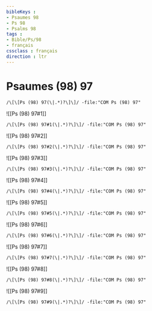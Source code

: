 ```yaml
---
bibleKeys : 
- Psaumes 98
- Ps 98
- Psalms 98
tags : 
- Bible/Ps/98
- français
cssclass : français
direction : ltr
---
```


# Psaumes (98) 97

```query
/\[\[Ps (98) 97(\|.*)?\]\]/ -file:"COM Ps (98) 97"
```



![[Ps (98) 97#1]]

```query
/\[\[Ps (98) 97#1(\|.*)?\]\]/ -file:"COM Ps (98) 97"
```

![[Ps (98) 97#2]]

```query
/\[\[Ps (98) 97#2(\|.*)?\]\]/ -file:"COM Ps (98) 97"
```

![[Ps (98) 97#3]]

```query
/\[\[Ps (98) 97#3(\|.*)?\]\]/ -file:"COM Ps (98) 97"
```

![[Ps (98) 97#4]]

```query
/\[\[Ps (98) 97#4(\|.*)?\]\]/ -file:"COM Ps (98) 97"
```

![[Ps (98) 97#5]]

```query
/\[\[Ps (98) 97#5(\|.*)?\]\]/ -file:"COM Ps (98) 97"
```

![[Ps (98) 97#6]]

```query
/\[\[Ps (98) 97#6(\|.*)?\]\]/ -file:"COM Ps (98) 97"
```

![[Ps (98) 97#7]]

```query
/\[\[Ps (98) 97#7(\|.*)?\]\]/ -file:"COM Ps (98) 97"
```

![[Ps (98) 97#8]]

```query
/\[\[Ps (98) 97#8(\|.*)?\]\]/ -file:"COM Ps (98) 97"
```

![[Ps (98) 97#9]]

```query
/\[\[Ps (98) 97#9(\|.*)?\]\]/ -file:"COM Ps (98) 97"
```

